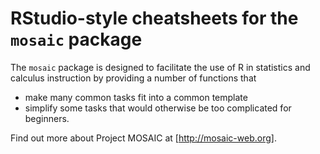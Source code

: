 # RStudio-style cheatsheets for the `mosaic` package

The `mosaic` package is designed to facilitate the use of R in statistics and calculus instruction by providing a number of functions that 
* make many common tasks fit into a common template
* simplify some tasks that would otherwise be too complicated for beginners.

Find out more about Project MOSAIC at [http://mosaic-web.org].

  
